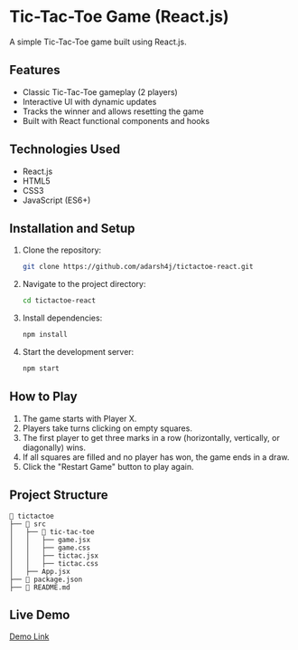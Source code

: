 # Tic-Tac-Toe Game (React.js)

A simple Tic-Tac-Toe game built using React.js.

## Features
- Classic Tic-Tac-Toe gameplay (2 players)
- Interactive UI with dynamic updates
- Tracks the winner and allows resetting the game
- Built with React functional components and hooks

## Technologies Used
- React.js
- HTML5
- CSS3
- JavaScript (ES6+)

## Installation and Setup
1. Clone the repository:
   ```sh
   git clone https://github.com/adarsh4j/tictactoe-react.git
   ```
2. Navigate to the project directory:
   ```sh
   cd tictactoe-react
   ```
3. Install dependencies:
   ```sh
   npm install
   ```
4. Start the development server:
   ```sh
   npm start
   ```

## How to Play
1. The game starts with Player X.
2. Players take turns clicking on empty squares.
3. The first player to get three marks in a row (horizontally, vertically, or diagonally) wins.
4. If all squares are filled and no player has won, the game ends in a draw.
5. Click the "Restart Game" button to play again.

## Project Structure
```
📂 tictactoe
├── 📂 src
│   ├── 📂 tic-tac-toe
│   │   ├── game.jsx
│   │   ├── game.css
│   │   ├── tictac.jsx
│   │   ├── tictac.css
│   ├── App.jsx
├── 📄 package.json
├── 📄 README.md
```

## Live Demo
[Demo Link](https://your-live-demo-link.com)

